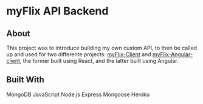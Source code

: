 # myFlix API Backend

## About

This project was to introduce building my own custom API, to then be called up and used for two differente projects: [myFlix-Client](https://github.com/zeusrahl/myFlix-Client) and [myFlix-Angular-client](https://github.com/zeusrahl/myFlix-Angular-client), the former built using React, and the latter built using Angular.

## Built With

MongoDB
JavaScript
Node.js
Express
Mongoose
Heroku
